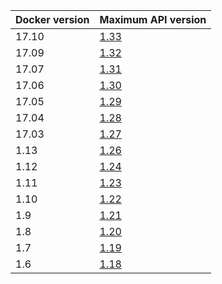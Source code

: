 
| Docker version | Maximum API version       |
-----------------|---------------------------|
| 17.10          | [1.33](/engine/api/v1.33/)|
| 17.09          | [1.32](/engine/api/v1.32/)|
| 17.07          | [1.31](/engine/api/v1.31/)|
| 17.06          | [1.30](/engine/api/v1.30/)|
| 17.05          | [1.29](/engine/api/v1.29/)|
| 17.04          | [1.28](/engine/api/v1.28/)|
| 17.03          | [1.27](/engine/api/v1.27/)|
| 1.13           | [1.26](/engine/api/v1.26/)|
| 1.12           | [1.24](/engine/api/v1.24/)|
| 1.11           | [1.23](/engine/api/v1.23/)|
| 1.10           | [1.22](/engine/api/v1.22/)|
| 1.9            | [1.21](/engine/api/v1.21/)|
| 1.8            | [1.20](/engine/api/v1.20/)|
| 1.7            | [1.19](/engine/api/v1.19/)|
| 1.6            | [1.18](/engine/api/v1.18/)|